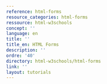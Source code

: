 ```yaml
---
reference: html-forms
resource_categories: html-forms
ressource: html-w3schools
concept: ''
language: en
title: ''
title_en: HTML Forms
description: ''
ordre: '40'
directory: html-w3schools/html-forms
link: ''
layout: tutorials
---
```


